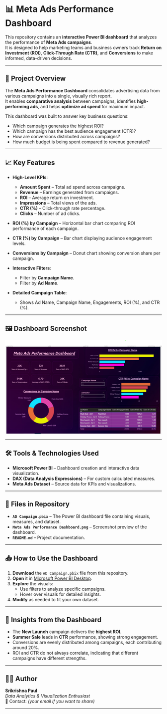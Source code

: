 # 📊 Meta Ads Performance Dashboard

This repository contains an **interactive Power BI dashboard** that analyzes the performance of **Meta Ads campaigns**.  
It is designed to help marketing teams and business owners track **Return on Investment (ROI)**, **Click-Through Rate (CTR)**, and **Conversions** to make informed, data-driven decisions.

---

## 📜 Project Overview
The **Meta Ads Performance Dashboard** consolidates advertising data from various campaigns into a single, visually rich report.  
It enables **comparative analysis** between campaigns, identifies **high-performing ads**, and helps **optimize ad spend** for maximum impact.

This dashboard was built to answer key business questions:
- Which campaign generates the highest ROI?
- Which campaign has the best audience engagement (CTR)?
- How are conversions distributed across campaigns?
- How much budget is being spent compared to revenue generated?

---

## 📈 Key Features
- **High-Level KPIs**:
  - **Amount Spent** – Total ad spend across campaigns.
  - **Revenue** – Earnings generated from campaigns.
  - **ROI** – Average return on investment.
  - **Impressions** – Total views of the ads.
  - **CTR (%)** – Click-through rate percentage.
  - **Clicks** – Number of ad clicks.
  
- **ROI (%) by Campaign** – Horizontal bar chart comparing ROI performance of each campaign.
- **CTR (%) by Campaign** – Bar chart displaying audience engagement levels.
- **Conversions by Campaign** – Donut chart showing conversion share per campaign.
- **Interactive Filters**:
  - Filter by **Campaign Name**.
  - Filter by **Ad Name**.
- **Detailed Campaign Table**:
  - Shows Ad Name, Campaign Name, Engagements, ROI (%), and CTR (%).

---

## 🖼 Dashboard Screenshot
![Meta Ads Performance Dashboard](Meta%20Ads%20Performance%20Dashboard.png)

---

## 🛠 Tools & Technologies Used
- **Microsoft Power BI** – Dashboard creation and interactive data visualization.
- **DAX (Data Analysis Expressions)** – For custom calculated measures.
- **Meta Ads Dataset** – Source data for KPIs and visualizations.

---

## 📂 Files in Repository
- **`AD Campaign.pbix`** – The Power BI dashboard file containing visuals, measures, and dataset.
- **`Meta Ads Performance Dashboard.png`** – Screenshot preview of the dashboard.
- **`README.md`** – Project documentation.

---

## 📥 How to Use the Dashboard
1. **Download** the `AD Campaign.pbix` file from this repository.
2. **Open** it in [Microsoft Power BI Desktop](https://powerbi.microsoft.com/desktop/).
3. **Explore** the visuals:
   - Use filters to analyze specific campaigns.
   - Hover over visuals for detailed insights.
4. **Modify** as needed to fit your own dataset.

---

## 🎯 Insights from the Dashboard
- The **New Launch** campaign delivers the **highest ROI**.
- **Summer Sale** leads in **CTR** performance, showing strong engagement.
- Conversions are evenly distributed among campaigns, each contributing around 20%.
- ROI and CTR do not always correlate, indicating that different campaigns have different strengths.

---

## 👨‍💻 Author
**Srikrishna Paul**  
*Data Analytics & Visualization Enthusiast*  
📧 Contact: *(your email if you want to share)*  

---
